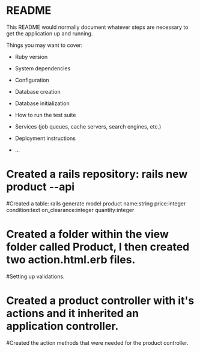 # README

This README would normally document whatever steps are necessary to get the
application up and running.

Things you may want to cover:

* Ruby version

* System dependencies

* Configuration

* Database creation

* Database initialization

* How to run the test suite

* Services (job queues, cache servers, search engines, etc.)

* Deployment instructions

* ...


# Created a rails repository: rails new product --api

#Created a table: rails generate model product name:string price:integer condition:text on_clearance:integer quantity:integer

# Created a folder within the view folder called Product, I then created two action.html.erb files.

#Setting up validations.

# Created a product controller with it's actions and it inherited an application controller.

#Created the action methods that were needed for the product controller.
